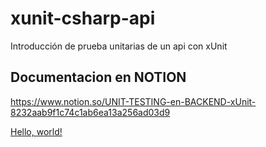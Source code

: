 # xunit-csharp-api
Introducción de prueba unitarias de un api con xUnit 


## Documentacion en NOTION
https://www.notion.so/UNIT-TESTING-en-BACKEND-xUnit-8232aab9f1c74c1ab6ea13a256ad03d9

<a href="https://www.notion.so/UNIT-TESTING-en-BACKEND-xUnit-8232aab9f1c74c1ab6ea13a256ad03d9" target="_blank">Hello, world!</a>